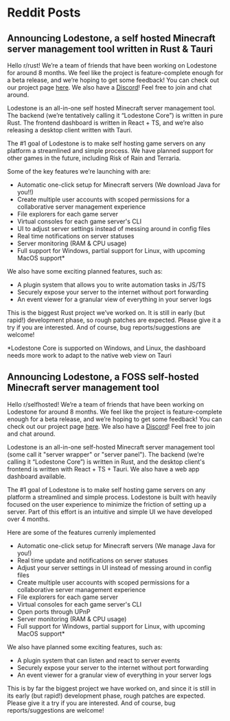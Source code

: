 # Reddit Posts

## Announcing Lodestone, a self hosted Minecraft server management tool written in Rust & Tauri

Hello r/rust! We’re a team of friends that have been working on Lodestone for around 8 months. We feel like the project is feature-complete enough for a beta release, and we’re hoping to get some feedback! You can check out our project page [here](https://github.com/Lodestone-Team/lodestone). We also have a [Discord](https://discord.gg/PkHXRQXkf6)! Feel free to join and chat around.

Lodestone is an all-in-one self hosted Minecraft server management tool. The backend (we’re tentatively calling it “Lodestone Core”) is written in pure Rust. The frontend dashboard is written in React + TS, and we’re also releasing a desktop client written with Tauri.

The #1 goal of Lodestone is to make self hosting game servers on any platform a streamlined and simple process. We have planned support for other games in the future, including Risk of Rain and Terraria.

Some of the key features we’re launching with are:

- Automatic one-click setup for Minecraft servers (We download Java for you!!)
- Create multiple user accounts with scoped permissions for a collaborative server management experience
- File explorers for each game server
- Virtual consoles for each game server's CLI
- UI to adjust server settings instead of messing around in config files
- Real time notifications on server statuses
- Server monitoring (RAM & CPU usage)
- Full support for Windows, partial support for Linux, with upcoming MacOS support*

We also have some exciting planned features, such as:

- A plugin system that allows you to write automation tasks in JS/TS
- Securely expose your server to the internet without port forwarding
- An event viewer for a granular view of everything in your server logs

This is the biggest Rust project we’ve worked on. It is still in early (but rapid!) development phase, so rough patches are expected. Please give it a try if you are interested. And of course, bug reports/suggestions are welcome!

*Lodestone Core is supported on Windows, and Linux, the dashboard needs more work to adapt to the native web view on Tauri

## Announcing Lodestone, a FOSS self-hosted Minecraft server management tool

Hello r/selfhosted! We’re a team of friends that have been working on Lodestone for around 8 months. We feel like the project is feature-complete enough for a beta release, and we’re hoping to get some feedback! You can check out our project page [here](https://github.com/Lodestone-Team/lodestone). We also have a [Discord](https://discord.gg/PkHXRQXkf6)! Feel free to join and chat around.

Lodestone is an all-in-one self-hosted Minecraft server management tool (some call it "server wrapper" or "server panel"). The backend (we’re calling it “Lodestone Core”) is written in Rust, and the desktop client's frontend is written with React + TS + Tauri. We also have a web app dashboard available.

The #1 goal of Lodestone is to make self hosting game servers on any platform a streamlined and simple process. Lodestone is built with heavily focused on the user experience to minimize the friction of setting up a server. Part of this effort is an intuitive and simple UI we have developed over 4 months.

Here are some of the features currenly implemented
- Automatic one-click setup for Minecraft servers (We manage Java for you!)
- Real time update and notifications on server statuses
- Adjust your server settings in UI instead of messing around in config files
- Create multiple user accounts with scoped permissions for a collaborative server management experience
- File explorers for each game server
- Virtual consoles for each game server's CLI
- Open ports through UPnP 
- Server monitoring (RAM & CPU usage)
- Full support for Windows, partial support for Linux, with upcoming MacOS support*

We also have planned some exciting features, such as:

- A plugin system that can listen and react to server events
- Securely expose your server to the internet without port forwarding
- An event viewer for a granular view of everything in your server logs

This is by far the biggest project we have worked on, and since it is still in its early (but rapid!) development phase, rough patches are expected. Please give it a try if you are interested. And of course, bug reports/suggestions are welcome!